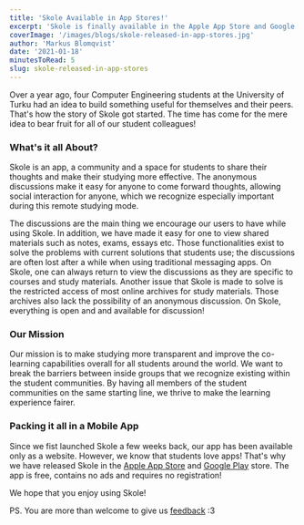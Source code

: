 ```yaml
---
title: 'Skole Available in App Stores!'
excerpt: 'Skole is finally available in the Apple App Store and Google Play store.'
coverImage: '/images/blogs/skole-released-in-app-stores.jpg'
author: 'Markus Blomqvist'
date: '2021-01-18'
minutesToRead: 5
slug: skole-released-in-app-stores
---
```


Over a year ago, four Computer Engineering students at the University of Turku had an idea to build something useful for themselves and their peers. That's how the story of Skole got started. The time has come for the mere idea to bear fruit for all of our student colleagues!

### What's it all About?

Skole is an app, a community and a space for students to share their thoughts and make their studying more effective. The anonymous discussions make it easy for anyone to come forward thoughts, allowing social interaction for anyone, which we recognize especially important during this remote studying mode.

The discussions are the main thing we encourage our users to have while using Skole. In addition, we have made it easy for one to view shared materials such as notes, exams, essays etc. Those functionalities exist to solve the problems with current solutions that students use; the discussions are often lost after a while when using traditional messaging apps. On Skole, one can always return to view the discussions as they are specific to courses and study materials. Another issue that Skole is made to solve is the restricted access of most online archives for study materials. Those archives also lack the possibility of an anonymous discussion. On Skole, everything is open and and available for discussion!

### Our Mission

Our mission is to make studying more transparent and improve the co-learning capabilities overall for all students around the world. We want to break the barriers between inside groups that we recognize existing within the student communities. By having all members of the student communities on the same starting line, we thrive to make the learning experience fairer.

### Packing it all in a Mobile App

Since we fist launched Skole a few weeks back, our app has been available only as a website. However, we know that students love apps! That's why we have released Skole in the [Apple App Store](APP_STORE_LINKKI) and [Google Play](https://play.google.com/store/apps/details?id=com.skole) store. The app is free, contains no ads and requires no registration!

We hope that you enjoy using Skole!

PS. You are more than welcome to give us [feedback](https://www.skoleapp.com/contact) :3
